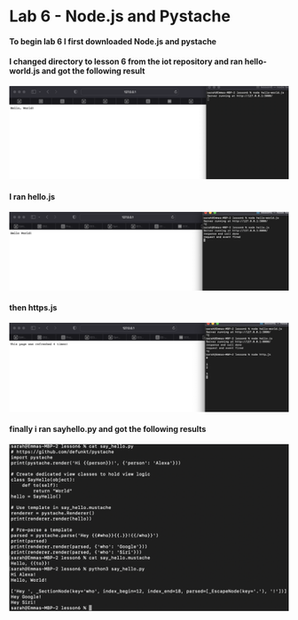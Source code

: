 # Lab 6 - Node.js and Pystache

#### To begin lab 6 I first downloaded Node.js and pystache

#### I changed directory to lesson 6 from the iot repository and ran hello-world.js and got the following result
![hello_world](hello_world.png)

#### I ran hello.js
![hello](hello.png)

#### then https.js
![https_js](https_js.png)

#### finally i ran sayhello.py and got the following results
![say_hello](say_hello.png)

